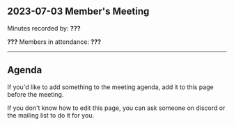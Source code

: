 ## 2023-07-03 Member's Meeting

Minutes recorded by: **???**

**???** Members in attendance: **???**

---

## Agenda

If you'd like to add something to the meeting agenda, add it to this page before the meeting.

If you don't know how to edit this page, you can ask someone on discord or the mailing list to do it for you.

